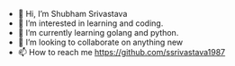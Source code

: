 - 👋 Hi, I’m Shubham Srivastava
- 👀 I’m interested in learning and coding.
- 🌱 I’m currently learning golang and python.
- 💞️ I’m looking to collaborate on anything new
- 📫 How to reach me https://github.com/ssrivastava1987

<!---
ssrivastava1987/ssrivastava1987 is a ✨ special ✨ repository because its `README.md` (this file) appears on your GitHub profile.
You can click the Preview link to take a look at your changes.
--->
